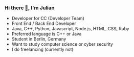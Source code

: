 ### Hi there 👋, I'm Julian

- Developer for CC (Developer Team)
- Front End / Back End Developer
- Java, C++, Python, Javascript, Node.js, HTML, CSS, Ruby
- Preferred language is C++ or Java
- Student in Berlin, Germany
- Want to study computer science or cyber security
- I do freelancing (currently not)
